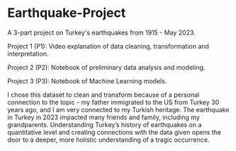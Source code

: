 # Earthquake-Project
A 3-part project on Turkey's earthquakes from 1915 - May 2023.

Project 1 (P1): Video explanation of data cleaning, transformation and interpretation.

Project 2 (P2): Notebook of preliminary data analysis and modeling.

Project 3 (P3): Notebook of Machine Learning models.

I chose this dataset to clean and transform because of a personal connection to the topic - my father immigrated to the US from Turkey 30 years ago, and I am very connected to my Turkish heritage. The earthquake in Turkey in 2023 impacted many friends and family, including my grandparents. Understanding Turkey’s history of earthquakes on a quantitative level and creating connections with the data given opens the door to a deeper, more holistic understanding of a tragic occurrence.
